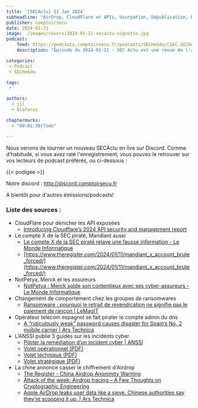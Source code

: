 ```yaml
---
title: '[SECActu] 21 Jan 2024'
subheadline: "AirDrop, CloudFlare et APIs, Usurpation, Dépublication, Réponse à incident, etc."
publisher: comptoirsecu
date: 2024-01-21
image:  /images/covers/2024-01-21-secactu-vignette.jpg
podcast:
    feed: https://podcasts.comptoirsecu.fr/podcasts/SECHebdo/CSEC.SECHebdo.2024-01-21.m4a
    description: "Épisode du 2024-01-21 - SEC Actu est une revue de l'actualité cybersécurité réalisée en live sur Youtube, quand on voit des choses intéressantes."

categories:
 - Podcast
 - SECHebdo

tags:
 -

authors:
  - jil
  - blafarus

chaptermarks:
  - "00:01:30|Todo"

---
```


Nous venons de tourner un nouveau SECActu en live sur Discord. Comme d'habitude, si vous avez raté l'enregistrement, vous pouvez le retrouver sur vos lecteurs de podcast préférés, ou ci-dessous :

{{< podigee >}}

Notre discord : <http://discord.comptoirsecu.fr>

A bientôt pour d'autres émissions/podcasts!

### Liste des sources :

*  CloudFlare pour dénicher les API exposées
    * [Introducing Cloudflare’s 2024 API security and management report](https://blog.cloudflare.com/2024-api-security-report)
*  Le compte X de la SEC piraté, Mandiant aussi
    * [Le compte X de la SEC piraté relaye une fausse information - Le Monde Informatique](https://www.lemondeinformatique.fr/actualites/lire-le-compte-x-de-la-sec-pirate-relaye-une-fausse-information-92628.html)
    * [https://www.theregister.com/2024/01/11/mandiant_x_account_brute_forced/](https://www.theregister.com/2024/01/11/mandiant_x_account_brute_forced/)
*  NotPetya, Merck et les assureurs
    * [NotPetya : Merck solde son contentieux avec ses cyber-assureurs - Le Monde Informatique](https://www.lemondeinformatique.fr/actualites/lire-notpetya-merck-solde-son-contentieux-avec-ses-cyber-assureurs-92599.html)
*  Changement de comportement chez les groupes de ransomwares
    * [Ransomware : pourquoi le retrait de revendication ne signifie pas le paiement de rançon | LeMagIT](https://www.lemagit.fr/conseil/Ransomware-pourquoi-retrait-de-revendication-ne-signifie-pas-paiement-de-rancon)
*  Opérateur telecom espagnol se fait pirater le compte admin du dns
    * [A “ridiculously weak” password causes disaster for Spain’s No. 2 mobile carrier | Ars Technica](https://arstechnica.com/security/2024/01/a-ridiculously-weak-password-causes-disaster-for-spains-no-2-mobile-carrier/)
*  L&#39;ANSSI publie 3 guides sur les incidents cyber
    * [Piloter la remédiation d’un incident cyber | ANSSI](https://cyber.gouv.fr/piloter-la-remediation-dun-incident-cyber)
    * [Volet opérationnel (PDF)](https://cyber.gouv.fr/sites/default/files/document/20231218_Volet_operationnel_cyberattaquesetremerdiation_a5_v1j.pdf)
    * [Volet technique (PDF)](https://cyber.gouv.fr/sites/default/files/document/20231218_Volet_technique_cyberattaquesetremerdiation_a5_v1h.pdf)
    * [Volet stratégique (PDF)](https://cyber.gouv.fr/sites/default/files/document/20231218_Volet_strat%C3%A9gique_cyberattaquesetrem%C3%A9diation_v1g.pdf)
*  La chine annonce casser le chiffrement d&#39;Airdrop
    * [The Register - China Airdrop Anonimity Warning](https://www.theregister.com/2024/01/15/china_airdrop_anonymity_warning/)
    * [Attack of the week: Airdrop tracing – A Few Thoughts on Cryptographic Engineering](https://blog.cryptographyengineering.com/2024/01/11/attack-of-the-week-airdrop-tracing/)
    * [Apple AirDrop leaks user data like a sieve. Chinese authorities say they’re scooping it up. | Ars Technica](https://arstechnica.com/security/2024/01/hackers-can-id-unique-apple-airdrop-users-chinese-authorities-claim-to-do-just-that/)
